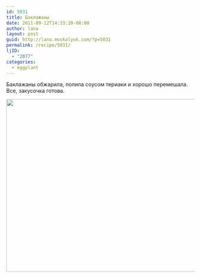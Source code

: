 ```yaml
---
id: 5031
title: Баклажаны
date: 2011-09-12T14:33:20-08:00
author: lana
layout: post
guid: http://lana.moskalyuk.com/?p=5031
permalink: /recipe/5031/
ljID:
  - "2077"
categories:
  - eggplant
---
```

Баклажаны обжарила, полила соусом териаки и хорошо перемешала. Все, закусочка готова.

<img loading="lazy" class="alignnone" title="eggplant" src="http://farm7.static.flickr.com/6186/6139162199_d6086f58ef_z.jpg" alt="" width="640" height="461" /> 

&nbsp;